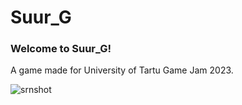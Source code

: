 # Suur_G

### Welcome to Suur_G!

A game made for University of Tartu Game Jam 2023.


![srnshot](https://github.com/LionSnail/Suur_G/assets/116630921/b3949d2f-457f-433c-9962-841bc512b520)


